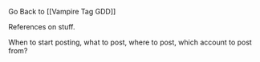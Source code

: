 Go Back to [[Vampire Tag GDD]]

References on stuff.

When to start posting, what to post, where to post, which account to post from?